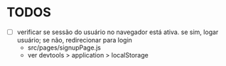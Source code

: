 # TODOS

- [ ] verificar se sessão do usuário no navegador está ativa. se sim, logar usuário; se não, redirecionar para login
    - src/pages/signupPage.js
    - ver devtools > application > localStorage